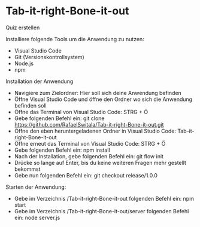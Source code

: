 # Tab-it-right-Bone-it-out
Quiz erstellen

Installiere folgende Tools um die Anwendung zu nutzen:
- Visual Studio Code
- Git (Versionskontrollsystem)
- Node.js
- npm

Installation der Anwendung
- Navigiere zum Zielordner: Hier soll sich deine Anwendung befinden
- Öffne Visual Studio Code und öffne den Ordner wo sich die Anwendung befinden soll
- Öffne das Terminal von Visual Studio Code: STRG + Ö
- Gebe folgenden Befehl ein: git clone  https://github.com/RafaelSwitala/Tab-it-right-Bone-it-out.git
- Öffne den eben heruntergeladenen Ordner in Visual Studio Code: Tab-it-right-Bone-it-out
- Öffne erneut das Terminal von Visual Studio Code: STRG + Ö
- Gebe folgenden Befehl ein: npm install
- Nach der Installation, gebe folgenden Befehl ein: git flow init
- Drücke so lange auf Enter, bis du keine weiteren Fragen mehr gestellt bekommst
- Gebe nun folgenden Befehl ein: git checkout release/1.0.0

Starten der Anwendung:
- Gebe im Verzeichnis /Tab-it-right-Bone-it-out folgenden Befehl ein: npm start  
- Gebe im Verzeichnis /Tab-it-right-Bone-it-out/server folgenden Befehl ein: node server.js